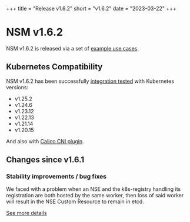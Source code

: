 +++
title = "Release v1.6.2"
short = "v1.6.2"
date = "2023-03-22"
+++


# NSM v1.6.2

NSM v1.6.2 is released via a set of [example use cases](https://github.com/networkservicemesh/deployments-k8s/tree/release/v1.6.2).

## Kubernetes Compatibility
NSM v1.6.2 has been successfully [integration tested](https://github.com/networkservicemesh/integration-k8s-kind/actions/runs/3271188621) with Kubernetes versions:

- v1.25.2
- v1.24.6
- v1.23.12
- v1.22.13
- v1.21.14
- v1.20.15

And also with [Calico CNI plugin](https://www.tigera.io/project-calico/).


## Changes since v1.6.1

### Stability improvements / bug fixes

We faced with a problem when an NSE and the k8s-registry handling its registration are both hosted by the same worker, then loss of said worker will result in the NSE Custom Resource to remain in etcd.

[See more details](https://github.com/networkservicemesh/cmd-registry-k8s/issues/376)